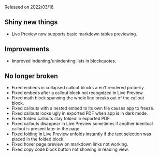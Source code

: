 Released on 2022/03/16.

## Shiny new things

- Live Preview now supports basic markdown tables previewing.

## Improvements

- Improved indenting/unindenting lists in blockquotes.

## No longer broken

- Fixed embeds in collapsed callout blocks aren't rendered properly.
- Fixed embeds after a callout block not recognized in Live Preview.
- Fixed math block spanning the whole line breaks out of the callout block.
- Fixed callouts with a nested embed to its own file causes app to freeze.
- Fixed callouts looks ugly in exported PDF when app is in dark mode.
- Fixed folded callouts stay folded in exported PDF.
- Fixed callouts disappear in Live Preview sometimes if another identical callout is present later in the page.
- Fixed folding in Live Preview unfolds instantly if the text selection was placed in the folded block.
- Fixed hover page preview on markdown links not working.
- Fixed copy code block button not showing in reading view.
